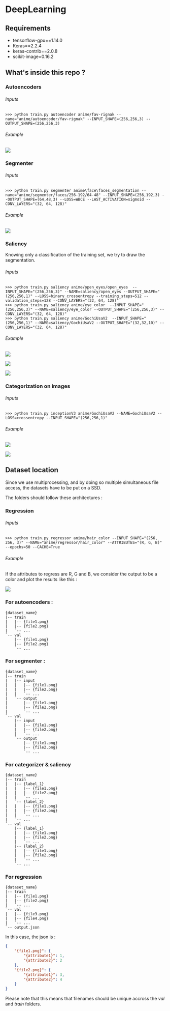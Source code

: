# DeepLearning

## Requirements

- tensorflow-gpu==1.14.0
- Keras==2.2.4
- keras-contrib==2.0.8
- scikit-image=0.16.2

## What's inside this repo ?
### Autoencoders

###### Inputs

````shell
>>> python train.py autoencoder anime/fav-rignak --name="anime/autoencoder/fav-rignak" --INPUT_SHAPE=(256,256,3) --OUTPUT_SHAPE=(256,256,3)
````

###### Example

![](_outputs/_/fav-rignak_current.png)

### Segmenter

###### Inputs

````shell
>>> python train.py segmenter anime\face\faces_segmentation --name="anime/segmenter/faces/256-192/64-48" --INPUT_SHAPE=(256,192,3) --OUTPUT_SHAPE=(64,48,3) --LOSS=WBCE --LAST_ACTIVATION=sigmoid --CONV_LAYERS="(32, 64, 128)" 
````

###### Example

![](_outputs/_/256-192_64-48_current.png)


### Saliency

Knowing only a classification of the training set, we try to draw the segmentation.

###### Inputs

````shell
>>> python train.py saliency anime/open_eyes/open_eyes  --INPUT_SHAPE="(256,256,3)" --NAME=saliency/open_eyes --OUTPUT_SHAPE="(256,256,1)" --LOSS=binary_crossentropy --training_steps=512 --validation_steps=128 --CONV_LAYERS="(32, 64, 128)"
>>> python train.py saliency anime/eye_color  --INPUT_SHAPE="(256,256,3)" --NAME=saliency/eye_color --OUTPUT_SHAPE="(256,256,3)" --CONV_LAYERS="(32, 64, 128)"
>>> python train.py saliency anime/GochiUsaV2  --INPUT_SHAPE="(256,256,1)" --NAME=saliency/GochiUsaV2 --OUTPUT_SHAPE="(32,32,10)" --CONV_LAYERS="(32, 64, 128)"
````

###### Example

![](_outputs/_/open_eyes_current.png)

![](_outputs/_/eye_color_current.png)

![](_outputs/_/256-32_grayscale_14.png)


### Categorization on images

###### Inputs

````shell
>>> python train.py inceptionV3 anime/GochiUsaV2 --NAME=GochiUsaV2 --LOSS=crossentropy --INPUT_SHAPE="(256,256,1)"
````



###### Example

![](_outputs/_/256_grayscale_current.png)

![](_outputs/_/256_grayscale_current_(confusion).png)

## Dataset location

Since we use multiprocessing, and by doing so multiple simultaneous file access, the datasets have to be put on a SSD.

The folders should follow these architectures :

### Regression

###### Inputs

````shell
>>> python train.py regressor anime/hair_color --INPUT_SHAPE="(256, 256, 3)" --NAME="anime/regressor/hair_color" --ATTRIBUTES="(R, G, B)" --epochs=50 --CACHE=True
````

###### Example

If the attributes to regress are R, G and B, we consider the output to be a color and plot the results like this :

![](_outputs/_/hair_color_current.png)


### For autoencoders :
```
{dataset_name}
|-- train
|   |-- {file1.png}
|   |-- {file2.png}
|   `-- ...
`-- val
    |-- {file1.png}
    |-- {file2.png}
    `-- ...
```   
        
### For segmenter :
```
{dataset_name}
|-- train
|   |-- input
|   |   |-- {file1.png}
|   |   |-- {file2.png}
|   |   `-- ...
|   `-- output
|       |-- {file1.png}
|       |-- {file2.png}
|       `-- ...
`-- val
    |-- input
    |   |-- {file1.png}
    |   |-- {file2.png}
    |   `-- ...
    `-- output
        |-- {file1.png}
        |-- {file2.png}
        `-- ...
```   

### For categorizer & saliency
```
{dataset_name}
|-- train
|   |-- {label_1}
|   |   |-- {file1.png}
|   |   |-- {file2.png}
|   |   `-- ...
|   `-- {label_2}
|   |   |-- {file1.png}
|   |   |-- {file2.png}
|   |   `-- ...
|   `-- ...
`-- val
    |-- {label_1}
    |   |-- {file1.png}
    |   |-- {file2.png}
    |   `-- ...
    |-- {label_2}
    |   |-- {file1.png}
    |   |-- {file2.png}
    |   `-- ...
    `-- ...
```   

### For regression
```
{dataset_name}
|-- train
|   |-- {file1.png}
|   |-- {file2.png}
|   `-- ...
`-- val
|   |-- {file3.png}
|   |-- {file4.png}
|   `-- ...
`-- output.json
```   

In this case, the json is :
```json
{
    "{file1.png}": {
        "{attribute1}": 1,
        "{attribute2}": 2
    },
    "{file2.png}": {
        "{attribute1}": 3,
        "{attribute2}": 4
    }
}
```   
Please note that this means that filenames should be unique accross the *val* and *train* folders.


